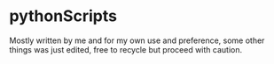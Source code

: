 # pythonScripts
Mostly written by me and for my own use and preference, some other things was just edited, free to recycle but proceed with caution.
